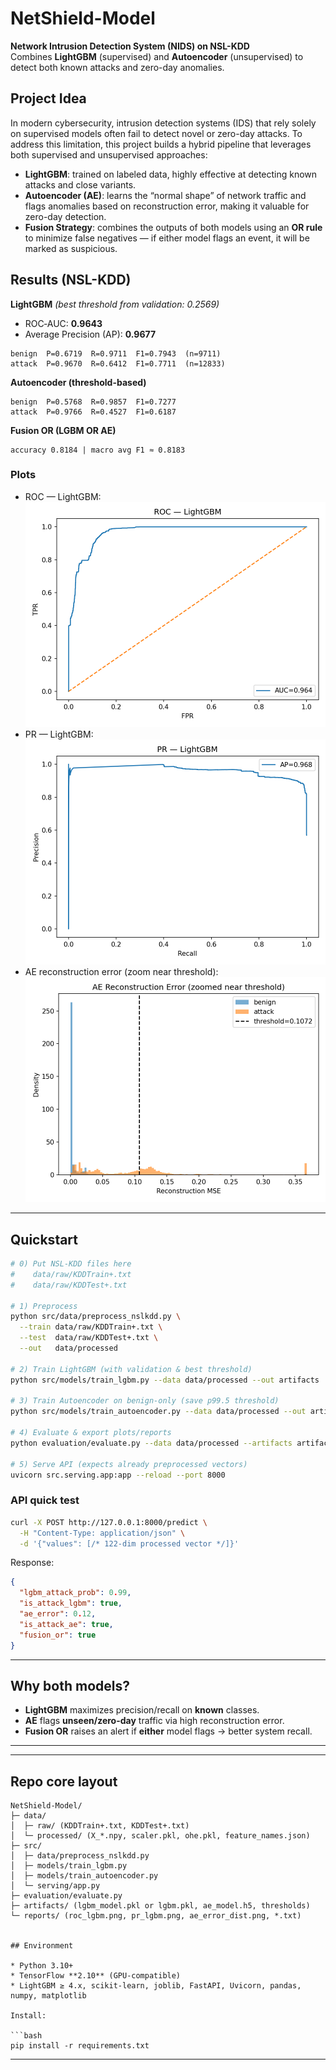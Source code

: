 # NetShield-Model

**Network Intrusion Detection System (NIDS) on NSL-KDD**  
Combines **LightGBM** (supervised) and **Autoencoder** (unsupervised) to detect both known attacks and zero-day anomalies.  

## Project Idea  
In modern cybersecurity, intrusion detection systems (IDS) that rely solely on supervised models often fail to detect novel or zero-day attacks. To address this limitation, this project builds a hybrid pipeline that leverages both supervised and unsupervised approaches:  

- **LightGBM**: trained on labeled data, highly effective at detecting known attacks and close variants.  
- **Autoencoder (AE)**: learns the “normal shape” of network traffic and flags anomalies based on reconstruction error, making it valuable for zero-day detection.  
- **Fusion Strategy**: combines the outputs of both models using an **OR rule** to minimize false negatives — if either model flags an event, it will be marked as suspicious.
  
## Results (NSL-KDD)

**LightGBM** *(best threshold from validation: 0.2569)*

* ROC‑AUC: **0.9643**
* Average Precision (AP): **0.9677**

```
benign  P=0.6719  R=0.9711  F1=0.7943  (n=9711)
attack  P=0.9670  R=0.6412  F1=0.7711  (n=12833)
```

**Autoencoder (threshold-based)**

```
benign  P=0.5768  R=0.9857  F1=0.7277
attack  P=0.9766  R=0.4527  F1=0.6187
```

**Fusion OR (LGBM OR AE)**

```
accuracy 0.8184 | macro avg F1 ≈ 0.8183
```

### Plots

* ROC — LightGBM: ![ROC — LightGBM](reports/roc_lgbm.png)
* PR — LightGBM: ![PR — LightGBM](reports/pr_lgbm.png)
* AE reconstruction error (zoom near threshold): ![AE error](reports/ae_error_dist.png)

---

## Quickstart

```bash
# 0) Put NSL-KDD files here
#    data/raw/KDDTrain+.txt
#    data/raw/KDDTest+.txt

# 1) Preprocess
python src/data/preprocess_nslkdd.py \
  --train data/raw/KDDTrain+.txt \
  --test  data/raw/KDDTest+.txt \
  --out   data/processed

# 2) Train LightGBM (with validation & best threshold)
python src/models/train_lgbm.py --data data/processed --out artifacts

# 3) Train Autoencoder on benign-only (save p99.5 threshold)
python src/models/train_autoencoder.py --data data/processed --out artifacts

# 4) Evaluate & export plots/reports
python evaluation/evaluate.py --data data/processed --artifacts artifacts --report reports

# 5) Serve API (expects already preprocessed vectors)
uvicorn src.serving.app:app --reload --port 8000
```

### API quick test

```bash
curl -X POST http://127.0.0.1:8000/predict \
  -H "Content-Type: application/json" \
  -d '{"values": [/* 122-dim processed vector */]}'
```

Response:

```json
{
  "lgbm_attack_prob": 0.99,
  "is_attack_lgbm": true,
  "ae_error": 0.12,
  "is_attack_ae": true,
  "fusion_or": true
}
```

---

## Why both models?

* **LightGBM** maximizes precision/recall on **known** classes.
* **AE** flags **unseen/zero-day** traffic via high reconstruction error.
* **Fusion OR** raises an alert if **either** model flags → better system recall.
****
---

## Repo core layout 

```
NetShield-Model/
├─ data/
│  ├─ raw/ (KDDTrain+.txt, KDDTest+.txt)
│  └─ processed/ (X_*.npy, scaler.pkl, ohe.pkl, feature_names.json)
├─ src/
│  ├─ data/preprocess_nslkdd.py
│  ├─ models/train_lgbm.py
│  ├─ models/train_autoencoder.py
│  └─ serving/app.py
├─ evaluation/evaluate.py
├─ artifacts/ (lgbm_model.pkl or lgbm.pkl, ae_model.h5, thresholds)
└─ reports/ (roc_lgbm.png, pr_lgbm.png, ae_error_dist.png, *.txt)


## Environment

* Python 3.10+
* TensorFlow **2.10** (GPU-compatible)
* LightGBM ≥ 4.x, scikit-learn, joblib, FastAPI, Uvicorn, pandas, numpy, matplotlib

Install:

```bash
pip install -r requirements.txt
```

---

